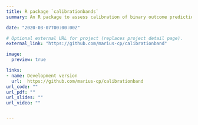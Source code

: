 ```yaml
---
title: R package `calibrationbands`
summary: An R package to assess calibration of binary outcome predictions. Authored jointly with [Timo Dimitriadis](https://sites.google.com/view/timodimitriadis) and  [Alexander Henzi](https://www.imsv.unibe.ch/ueber_uns/personen/henzi_alexander/index_ger.html). Available via GitHub.

date: "2020-03-07T00:00:00Z"

# Optional external URL for project (replaces project detail page).
external_link: "https://github.com/marius-cp/calibrationband"

image:
  preview: true

links:
- name: Development version
  url:  https://github.com/marius-cp/calibrationband
url_code: ""
url_pdf: ""
url_slides: ""
url_video: ""


---
```

